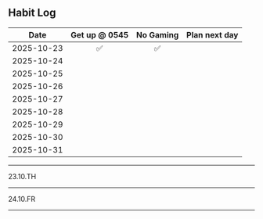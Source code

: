 ## Habit Log

| Date           | Get up @ 0545  | No Gaming | Plan next day |
|:--------------:|:--------------:|:---------:|:-------|
| 2025-10-23     |✅              | ✅       |          |
| 2025-10-24     |              |        |        |
| 2025-10-25     |              |        |        |
| 2025-10-26     |              |        |        |
| 2025-10-27     |              |        |        |
| 2025-10-28     |              |        |        |
| 2025-10-29     |              |        |        |
| 2025-10-30     |              |        |        |
| 2025-10-31     |              |        |        |

------------------
23.10.TH

------------------
24.10.FR

------------------

<!--
**Bubke/Bubke** is a ✨ _special_ ✨ repository because its `README.md` (this file) appears on your GitHub profile.

Here are some ideas to get you started:

✅
❌
🟡
- 🔭 I’m currently working on ...
- 🌱 I’m currently learning ...
- 👯 I’m looking to collaborate on ...
- 🤔 I’m looking for help with ...
- 💬 Ask me about ...
- 📫 How to reach me: ...
- 😄 Pronouns: ...
- ⚡ Fun fact: ...
-->
